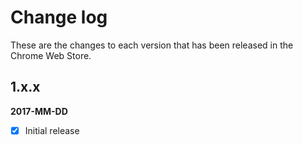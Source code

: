 # Change log

These are the changes to each version that has been released in the Chrome Web Store.

## 1.x.x 
**2017-MM-DD** 
- [x] Initial release



<!-- gregt 

add flags for supported locales in readme.md
add logo to copy to clipboard
credits: //http://jsfiddle.net/Starx/sgb4888k/2/
add welsh , catalan etc

POST LIVE
test google analytics
add github issues to email link section ? 
mads kristensens tweet about low nbr of reviews

-->